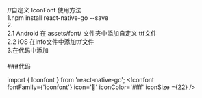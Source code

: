 //自定义  IconFont 使用方法<br/>
1.npm install react-native-go --save <br/>
2.<br/>
  2.1 Android 在 assets/font/ 文件夹中添加自定义 ttf文件<br/>
  2.2 iOS 在info文件中添加ttf文件<br/>
3.在代码中添加<br/>
<br/>
###代码

import { Iconfont } from 'react-native-go';
<Iconfont   
    fontFamily={'iconfont'}
    icon='&#xe603;'
    iconColor='#fff'
    iconSize ={22}
    />
